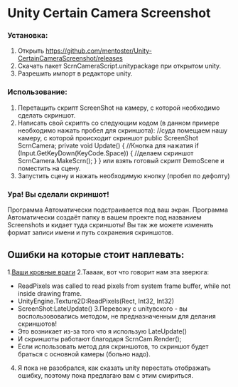 # Unity Certain Camera Screenshot

### Установка:
1. Открыть https://github.com/mentoster/Unity-CertainCameraScreenshot/releases
2. Скачать пакет ScrnCameraScript.unitypackage при открытом unity.
3. Разрешить импорт в редакторе unity.
### Использование:
1.  Перетащить скрипт ScreenShot на камеру, с которой необходимо сделать скриншот.
2.  Написать свой скрипть со следующим кодом (в данном примере необходимо нажать пробел для скриншота):
  //суда помещаем нашу камеру, с которой происходит скриншот 
    public ScreenShot ScrnCamera;
    private void Update()
    {
        //Кнопка для нажатия
        if (Input.GetKeyDown(KeyCode.Space))
        {
            //делаем скриншот
            ScrnCamera.MakeScrn();
        }
    }
    или взять готовый скрипт DemoScene и поместить на сцену.
 3. Запустить сцену и нажать необходимую кнопку (пробел по дефолту)
### Ура! Вы сделали скриншот!
  Программа Автоматически  подстраивается под ваш экран.
  Программа Автоматически создаёт папку в вашем проекте под названием Screenshots и кидает туда скриншоты!
  Вы так же можете изменить формат записи имени и путь сохранения скриншотов.
  
## Ошибки на которые стоит наплевать:
1.[Ваши кровные враги](https://yadi.sk/i/GJBnVsEFowxMrQ)
2.Таааак, вот что говорит нам эта зверюга:
* ReadPixels was called to read pixels from system frame buffer, while not inside drawing frame.
* UnityEngine.Texture2D:ReadPixels(Rect, Int32, Int32)
* ScreenShot:LateUpdate() 
3.Перевожу с unityвского - вы воспользововались методом, не предназначенным для делания скриншотов!
* Это возникает из-за того что я использую LateUpdate()
* И скриншоты  работают благодаря ScrnCam.Render();
* Если использовать метод для скриншотов, то скриншот будет браться с основной камеры (больно надо).
4. Я пока не разобрался, как сказать unity перестать отображать ошибку, поэтому пока предлагаю вам с этим смириться.  

